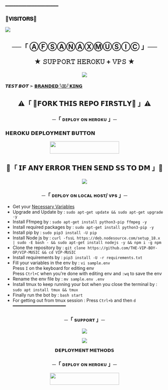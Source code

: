 ━━━━━━━━━━━━━━━━━━━━
### 🚩𝐕𝐈𝐒𝐈𝐓𝐎𝐑𝐒🚩

<!--
**Rajpomane /Rajpomane** is a ✨ _special_ ✨ repository because its `README.md` (this file) appears on your GitHub profile.


<p align="center">
    <b>ᴠɪsɪᴛᴏʀs</b><br>
 -->    <img align="middle" src="https://profile-counter.glitch.me/Rajpomane/count.svg" />
</p>




<h2 align="center">
    ──「 Ⓐ︎Ⓕ︎Ⓢ︎Ⓐ︎Ⓝ︎Ⓐ︎Ⓧ︎Ⓜ︎Ⓤ︎Ⓢ︎Ⓘ︎Ⓒ︎ 」──



★ 𝚂𝚄𝙿𝙿𝙾𝚁𝚃 𝙷𝙴𝚁𝙾𝙺𝚄 + 𝚅𝙿𝚂 ★
</h2>

<p align="center">
  <img src="https://telegra.ph//file/9a342972a6b78db65123b.jpg">
</p>

**𝙏𝙀𝙎𝙏 𝘽𝙊𝙏 ➣ [𝗕𝗥𝗔𝗡𝗗𝗘𝗗 𓆩🇽𓆪 𝗞𝗜𝗡𝗚](https://t.me/BRANDEDMUSIC_BOT)**



<h2 align="center">
    ⚠️「 📍𝗙𝗢𝗥𝗞 𝗧𝗛𝗜𝗦 𝗥𝗘𝗣𝗢 𝗙𝗜𝗥𝗦𝗧𝗟𝗬📍 」⚠️




<h3 align="center">
    ─「 ᴅᴇᴩʟᴏʏ ᴏɴ ʜᴇʀᴏᴋᴜ 」─

<h3> 𝗛𝗘𝗥𝗢𝗞𝗨 𝗗𝗘𝗣𝗟𝗢𝗬𝗠𝗘𝗡𝗧 𝗕𝗨𝗧𝗧𝗢𝗡 </h3>
</h3>

<p align="center"><a href="https://dashboard.heroku.com/new?template=https://github.com/Rajpomane/BRANDEDXRAJ-"> <img src="https://img.shields.io/badge/Deploy%20On%20Heroku-bringle?style=for-the-badge&logo=heroku" width="220" height="38.45"/></a></p>

<h2 align="center">

🚩「 𝗜𝗙 𝗔𝗡𝗬 𝗘𝗥𝗥𝗢𝗥 𝗧𝗛𝗘𝗡 𝗦𝗘𝗡𝗗 𝗦𝗦 𝗧𝗢 𝗗𝗠 」🚩
<p align="center">
<a href="https://telegram.me/I_LOVE_YOU_PAGAL"><img src="https://img.shields.io/badge/-🚩Ⓟ︎Ⓞ︎Ⓘ︎Ⓢ︎Ⓞ︎Ⓝ︎%20☆-blue.svg?style=for-the-badge&logo=Telegram"></a>
</p>
<h3 align="center">
    ─「 ᴅᴇᴩʟᴏʏ ᴏɴ ʟᴏᴄᴀʟ ʜᴏsᴛ/ ᴠᴘs 」─
</h3>

- Get your [Necessary Variables](https://github.com/THE-VIP-BOY-OP/VIP-MUSIC/blob/master/sample.env)
- Upgrade and Update by :
`sudo apt-get update && sudo apt-get upgrade -y`
- Install Ffmpeg by :
`sudo apt-get install python3-pip ffmpeg -y`
- Install required packages by :
`sudo apt-get install python3-pip -y`
- Install pip by :
`sudo pip3 install -U pip`
- Install Node js by :
`curl -fssL https://deb.nodesource.com/setup_18.x | sudo -E bash - && sudo apt-get install nodejs -y && npm i -g npm`
- Clone the repository by :
`git clone https://github.com/THE-VIP-BOY-OP/VIP-MUSIC && cd VIP-MUSIC`
- Install requirements by :
`pip3 install -U -r requirements.txt`
- Fill your variables in the env by :
`vi sample.env`<br>
Press `I` on the keyboard for editing env<br>
Press `Ctrl+C` when you're done with editing env and `:wq` to save the env<br>
- Rename the env file by :
`mv sample.env .env`
- Install tmux to keep running your bot when you close the terminal by :
`sudo apt install tmux && tmux`
- Finally run the bot by :
`bash start`
- For getting out from tmux session : Press `Ctrl+b` and then `d`<br>
━━━━━━━━━━━━━━━━━━━━

<h3 align="center">
    ─「 sᴜᴩᴩᴏʀᴛ 」─
</h3>

<p align="center">
<a href="https://telegram.me/LOVERS_POINTT"><img src="https://img.shields.io/badge/-Support%20Group-blue.svg?style=for-the-badge&logo=Telegram"></a>
</p>

<p align="center">
<a href="https://telegram.me/LOVERS_POINTT"><img src="https://img.shields.io/badge/-Support%20Channel-blue.svg?style=for-the-badge&logo=Telegram"></a>
</p>
<p align="center">
<b>𝗗𝗘𝗣𝗟𝗢𝗬𝗠𝗘𝗡𝗧 𝗠𝗘𝗧𝗛𝗢𝗗𝗦</b>
</p>

<h3 align="center">
    ─「 ᴅᴇᴩʟᴏʏ ᴏɴ ʜᴇʀᴏᴋᴜ 」─
</h3>

<p align="center"><a href="https://dashboard.heroku.com/new?template=https://github.com/Rajpomane/BRANDEDXRAJ-"> <img src="https://img.shields.io/badge/Deploy%20On%20Heroku-black?style=for-the-badge&logo=heroku" width="220" height="38.45"/></a></p>


